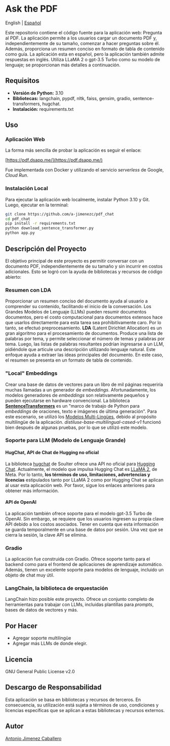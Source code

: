 # Ask the PDF

English | [Español](README_es.md)

Este repositorio contiene el código fuente para la aplicación web: Pregunta al PDF. La aplicación permite a los usuarios cargar un documento PDF y, independientemente de su tamaño, comenzar a hacer preguntas sobre él. Además, proporciona un resumen conciso en formato de tabla de contenido como guía. La aplicación esta en español, pero la aplicación también admite respuestas en inglés. Utiliza LLaMA 2 o gpt-3.5 Turbo como su modelo de lenguaje; se proporcionan más detalles a continuación.

## Requisitos

* **Versión de Python:** 3.10
* **Bibliotecas:** langchain, pypdf, nltk, faiss, gensim, gradio, sentence-transformers, hugchat.
* **Instalación:** requirements.txt

## Uso

### Aplicación Web
La forma más sencilla de probar la aplicación es seguir el enlace:

[https://pdf.dsapp.me/](https://pdf.dsapp.me/)

Fue implementada con Docker y utilizando el servicio *serverless* de Google, *Cloud Run*.

### Instalación Local
Para ejecutar la aplicación web localmente, instalar Python 3.10 y Git. Luego, ejecutar en la terminal:

```bash
git clone https://github.com/a-jimenezc/pdf_chat
cd pdf_chat
pip install -r requirements.txt
python download_sentence_transformer.py
python app.py
```

## Descripción del Proyecto

El objetivo principal de este proyecto es permitir conversar con un documento PDF, independientemente de su tamaño y sin incurrir en costos adicionales. Esto se logró con la ayuda de bibliotecas y recursos de código abierto:

### Resumen con LDA
Proporcionar un resumen conciso del documento ayuda al usuario a comprender su contenido, facilitando el inicio de la conversación. Los Grandes Modelos de Lenguaje (LLMs) pueden resumir documentos documentos, pero el costo computacional para documentos extensos hace que usarlos directamente para esta tarea sea prohibitivamente caro. Por lo tanto, se efectuó preprocesamiento. **LDA** (Latent Dirichlet Allocation) es un gran algoritmo para el procesamiento de documentos. Produce una lista de palabras por tema, y permite seleccionar el número de temas y palabras por tema. Luego, las listas de palabras resultantes podrían ingresarse a un LLM, pidiéndole que articule una descripción utilizando lenguaje natural. Este enfoque ayuda a extraer las ideas principales del documento. En este caso, el resumen se presenta en un formato de tabla de contenido.

### "Local" Embeddings
Crear una base de datos de vectores para un libro de mil páginas requeriría muchas llamadas a un generador de *embeddings*. Afortunadamente, los modelos generadores de *embeddings* son relativamente pequeños y pueden ejecutarse en hardware convencional. La biblioteca **[SentenceTransformers](https://www.sbert.net)** es un "marco de trabajo de Python para *embeddings* de oraciones, texto e imágenes de última generación". Para este escenario, se utilizó los [Modelos Multi-Lingües](https://www.sbert.net/docs/pretrained_models.html#multi-lingual-models), debido al propósito multilingüe de la aplicación. *distiluse-base-multilingual-cased-v1* funcionó bien después de algunas pruebas, por lo que se utilizó este modelo.

### Soporte para LLM (Modelo de Lenguaje Grande)

#### HugChat, API de Chat de Hugging no oficial
La biblioteca [hugchat](https://github.com/Soulter/hugging-chat-api) de Soulter ofrece una API no oficial para [Hugging Chat](https://huggingface.co/chat/). Actualmente, el modelo que impulsa Hugging Chat es [LLaMA 2](https://huggingface.co/meta-llama/Llama-2-70b-chat-hf), de Meta. Por lo tanto, **los términos de uso, limitaciones, advertencias y licencias** estipulados tanto por LLaMA 2 como por Hugging Chat se aplican al usar esta aplicación web. Por favor, sigue los enlaces anteriores para obtener más información.

#### API de OpenAI
La aplicación también ofrece soporte para el modelo gpt-3.5 Turbo de OpenAI. Sin embargo, se requiere que los usuarios ingresen su propia clave API debido a los costos asociados. Tener en cuenta que esta información se guarda temporalmente en una base de datos por sesión. Una vez que se cierra la sesión, la clave API se elimina.

### Gradio
La aplicación fue construida con Gradio. Ofrece soporte tanto para el backend como para el frontend de aplicaciones de aprendizaje automático. Además, tienen un excelente soporte para modelos de lenguaje, incluido un objeto de chat muy útil.

### LangChain, la biblioteca de orquestación
LangChain hizo posible este proyecto. Ofrece un conjunto completo de herramientas para trabajar con LLMs, incluidas plantillas para *prompts*, bases de datos de vectores y más.

## Por Hacer
* Agregar soporte multilingüe
* Agregar más LLMs de donde elegir.

## Licencia
GNU General Public License v2.0

## Descargo de Responsabilidad
Esta aplicación se basa en bibliotecas y recursos de terceros. En consecuencia, su utilización está sujeta a términos de uso, condiciones y licencias específicas que se aplican a estas bibliotecas y recursos externos.

## Autor
[Antonio Jimenez Caballero](https://www.linkedin.com/in/antonio-jimnzc/)
